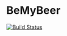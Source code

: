 # BeMyBeer

[![Build Status](https://travis-ci.org/pabloimrik17/BeMyBeer.svg?branch=master)](https://travis-ci.org/pabloimrik17/BeMyBeer)
